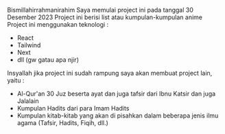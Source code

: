 Bismillahirrahmanirahim 
Saya memulai project ini pada tanggal 30 Desember 2023
Project ini berisi list atau kumpulan-kumpulan anime
Project ini menggunakan teknologi :
- React
- Tailwind
- Next
- dll (gw gatau apa njir)

Insyallah jika project ini sudah rampung saya akan membuat project lain, yaitu :
- Al-Qur'an 30 Juz beserta ayat dan juga tafsir dari Ibnu Katsir dan juga Jalalain
- Kumpulan Hadits dari para Imam Hadits
- Kumpulan kitab-kitab yang akan di pisahkan dalam beberapa jenis ilmu agama (Tafsir, Hadits, Fiqih, dll.)
